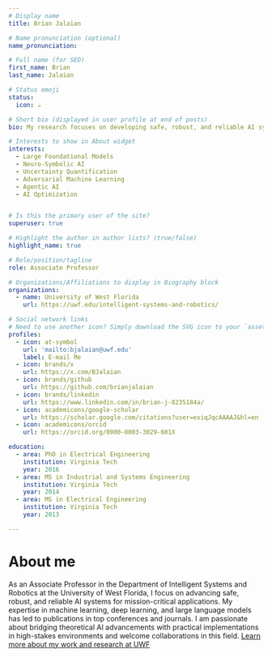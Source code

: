 ```yaml
---
# Display name
title: Brian Jalaian

# Name pronunciation (optional)
name_pronunciation:

# Full name (for SEO)
first_name: Brian
last_name: Jalaian

# Status emoji
status:
  icon: ☕️

# Short bio (displayed in user profile at end of posts)
bio: My research focuses on developing safe, robust, and reliable AI systems, with emphasis on large language models and foundational AI technologies.

# Interests to show in About widget
interests:
  - Large Foundational Models
  - Neuro-Symbolic AI
  - Uncertainty Quantification
  - Adversarial Machine Learning
  - Agentic AI
  - AI Optimization


# Is this the primary user of the site?
superuser: true

# Highlight the author in author lists? (true/false)
highlight_name: true

# Role/position/tagline
role: Associate Professor

# Organizations/Affiliations to display in Biography block
organizations:
  - name: University of West Florida
    url: https://uwf.edu/intelligent-systems-and-robotics/

# Social network links
# Need to use another icon? Simply download the SVG icon to your `assets/media/icons/` folder.
profiles:
  - icon: at-symbol
    url: 'mailto:bjalaian@uwf.edu'
    label: E-mail Me
  - icon: brands/x
    url: https://x.com/BJalaian
  - icon: brands/github
    url: https://github.com/brianjalaian
  - icon: brands/linkedin
    url: https://www.linkedin.com/in/brian-j-8235184a/
  - icon: academicons/google-scholar
    url: https://scholar.google.com/citations?user=exiqJqcAAAAJ&hl=en
  - icon: academicons/orcid
    url: https://orcid.org/0000-0003-3029-601X

education:
  - area: PhD in Electrical Engineering
    institution: Virginia Tech
    year: 2016
  - area: MS in Industrial and Systems Engineering
    institution: Virginia Tech
    year: 2014
  - area: MS in Electrical Engineering
    institution: Virginia Tech
    year: 2013

---
```


# About me

As an Associate Professor in the Department of Intelligent Systems and Robotics at the University of West Florida, I focus on advancing safe, robust, and reliable AI systems for mission-critical applications. My expertise in machine learning, deep learning, and large language models has led to publications in top conferences and journals. I am passionate about bridging theoretical AI advancements with practical implementations in high-stakes environments and welcome collaborations in this field. [Learn more about my work and research at UWF](https://uwf.edu/intelligent-systems-and-robotics/faculty/dr-brian-jalaian.html)
